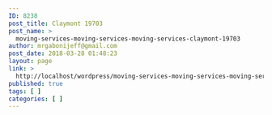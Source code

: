 ```yaml
---
ID: 8238
post_title: Claymont 19703
post_name: >
  moving-services-moving-services-moving-services-claymont-19703
author: mrgabonijeff@gmail.com
post_date: 2018-03-28 01:48:23
layout: page
link: >
  http://localhost/wordpress/moving-services-moving-services-moving-services-claymont-19703/
published: true
tags: [ ]
categories: [ ]
---
```

